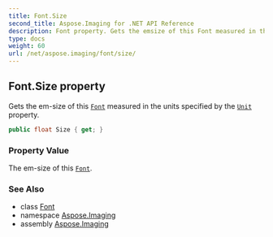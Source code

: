 ```yaml
---
title: Font.Size
second_title: Aspose.Imaging for .NET API Reference
description: Font property. Gets the emsize of this Font measured in the units specified by the Unit property
type: docs
weight: 60
url: /net/aspose.imaging/font/size/
---
```

## Font.Size property

Gets the em-size of this [`Font`](../) measured in the units specified by the [`Unit`](../unit/) property.

```csharp
public float Size { get; }
```

### Property Value

The em-size of this [`Font`](../).

### See Also

* class [Font](../)
* namespace [Aspose.Imaging](../../font/)
* assembly [Aspose.Imaging](../../../)


